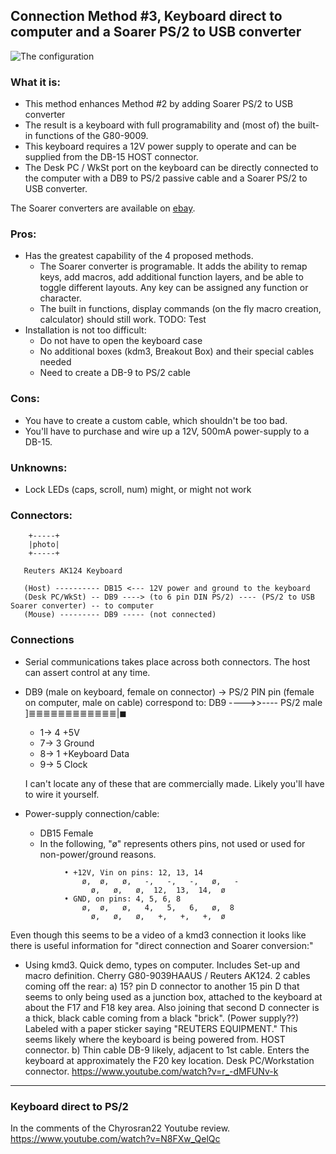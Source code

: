 ## Connection Method #3, Keyboard direct to computer and a Soarer PS/2 to USB converter

![The configuration](../master/images/Cherry%20G80-9009%20Direct+Soarer.png "Direct+Soarer connect diagram")

### What it is:

* This method enhances Method #2 by adding Soarer PS/2 to USB converter
* The result is a keyboard with full programability and (most of) the built-in functions of the G80-9009.
* This keyboard requires a 12V power supply to operate and can be supplied from
the DB-15 HOST connector.
* The Desk PC / WkSt port on the keyboard can be directly connected to the
computer with a DB9 to PS/2 passive cable and a Soarer PS/2 to USB converter.

The Soarer converters are available on 
[ebay](http://www.ebay.com/itm/NEW-PS-2-to-USB-Soarers-Converter-Adapter-Remapping-Macros-NKRO-Support-/282575686221).

### Pros:
* Has the greatest capability of the 4 proposed methods.
    - The Soarer converter is programable. It adds the ability to remap keys,
    add macros, add additional function layers, and be able to toggle different
    layouts. Any key can be assigned any function or character.
    - The built in functions, display commands (on the fly macro creation,
    calculator) should still work. TODO: Test
* Installation is not too difficult:
    - Do not have to open the keyboard case
    - No additional boxes (kdm3, Breakout Box) and their special cables needed
    - Need to create a DB-9 to PS/2 cable

### Cons:

* You have to create a custom cable, which shouldn't be too bad.
* You'll have to purchase and wire up a 12V, 500mA power-supply to a DB-15.

### Unknowns:

* Lock LEDs (caps, scroll, num) might, or might not work

### Connectors:

```
    +-----+
    |photo|
    +-----+
```
            
```
   Reuters AK124 Keyboard
   
   (Host) ---------- DB15 <--- 12V power and ground to the keyboard
   (Desk PC/WkSt) -- DB9 ----> (to 6 pin DIN PS/2) ---- (PS/2 to USB Soarer converter) -- to computer
   (Mouse) --------- DB9 ----- (not connected)
```
### Connections

* Serial communications takes place across both connectors. The host can assert control at any time. 
* DB9 (male on keyboard, female on connector) -> PS/2 PIN pin (female on computer, male on cable) correspond to:
    DB9 ---->>---- PS/2 male
    ]≣≣≣≣≣≣≣≣≣≣≣≣|◼
    * 1-> 4     +5V
    * 7-> 3     Ground
    * 8-> 1     +Keyboard Data
    * 9-> 5     Clock
    
    I can't locate any of these that are commercially made. Likely you'll have to wire it yourself.

* Power-supply connection/cable:
    - DB15 Female 
    - In the following, "ø" represents others pins, not used or used for non-power/ground reasons.
```
            • +12V, Vin on pins: 12, 13, 14
                ø,  ø,   ø,   -,   -,   -,   ø,   - 
                  ø,   ø,   ø,  12,  13,  14,  ø
            • GND, on pins: 4, 5, 6, 8﻿
                ø,  ø,   ø,   4,   5,   6,   ø,  8 
                  ø,   ø,   ø,   +,   +,   +,  ø
```

Even though this seems to be a video of a kmd3 connection it looks like
there is useful information for "direct connection and Soarer conversion:"

* Using kmd3. Quick demo, types on computer. Includes Set-up and macro definition. 
Cherry G80-9039HAAUS / Reuters AK124. 2 cables coming off the rear: 
    a) 15? pin D connector to another 15 pin D that seems to only being used as
    a junction box, attached to the keyboard at about the F17 and F18 key area.
    Also joining that second D connecter is a thick, black cable coming from a
    black "brick". (Power supply??) Labeled with a paper sticker saying "REUTERS
    EQUIPMENT." This seems likely where the keyboard is being powered from.
    HOST connector.
    b) Thin cable DB-9 likely, adjacent to 1st cable. Enters the keyboard at approximately
    the F20 key location. Desk PC/Workstation connector.
    https://www.youtube.com/watch?v=r_-dMFUNv-k

---
### Keyboard direct to PS/2

In the comments of the Chyrosran22 Youtube review. https://www.youtube.com/watch?v=N8FXw_QelQc

